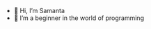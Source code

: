 - 👋 Hi, I’m Samanta
- 🌱 I’m a beginner in the world of programming

<!---
samanta-bordallo/samanta-bordallo is a ✨ special ✨ repository because its `README.md` (this file) appears on your GitHub profile.
You can click the Preview link to take a look at your changes.
--->
